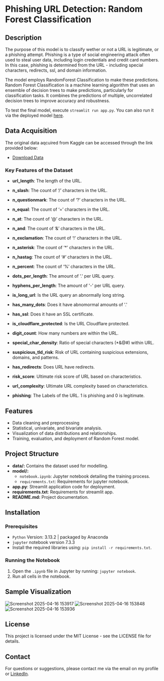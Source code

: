 # Phishing URL Detection: Random Forest Classification

## Description

The purpose of this model is to classify wether or not a URL is legitimate, or a phishing attempt. Phishing is a type of social engineering attack often used to steal user data, including login credentials and credit card numbers. In this case, phishing is determined from the URL - including special characters, redirects, ssl, and domain information.

The model employs RandomForest Classification to make these predictions. Random Forest Classification is a machine learning algorithm that uses an ensemble of decision trees to make predictions, particularly for classification tasks. It combines the predictions of multiple, uncorrelated decision trees to improve accuracy and robustness. 

To test the final model, execute `streamlit run app.py`. You can also run it via the deployed model [here](https://phishingurlmodel-gpheh7xkq9urwtjkz6eyzm.streamlit.app).

## Data Acquisition

The original data aqcuired from Kaggle can be accessed through the link provided below:
- [Download Data](https://www.kaggle.com/datasets/danielfernandon/web-page-phishing-dataset)

### Key Features of the Dataset

- **url_length**:  The length of the URL.

- **n_slash**: The count of ‘/’ characters in the URL.

- **n_questionmark**: The count of ‘?’ characters in the URL.

- **n_equal**: The count of ‘=’ characters in the URL.

- **n_at**: The count of ‘@’ characters in the URL.

- **n_and**:  The count of ‘&’ characters in the URL.

- **n_exclamation**: The count of ‘!’ characters in the URL.

- **n_asterisk**: The count of ‘*’ characters in the URL.

- **n_hastag**: The count of ‘#’ characters in the URL.

- **n_percent**: The count of ‘%’ characters in the URL.

- **dots_per_length**: The amount of '.' per URL query.

- **hyphens_per_length**: The amount of '-' per URL query.

- **is_long_url**: Is the URL query an abnormally long string.

- **has_many_dots**: Does it have abnomormal amounts of '.'

- **has_ssl**: Does it have an SSL certificate.

- **is_cloudflare_protected**: Is the URL Cloudflare protected.

- **digit_count**: How many numbers are within the URL.

- **special_char_density**: Ratio of special characters (*&@#) within URL.

- **suspicious_tld_risk**: Risk of URL containing suspicious extensions, domains, and patterns.

- **has_redirects**: Does URL have redirects.

- **risk_score**: Ultimate risk score of URL based on characteristics.

- **url_complexity**: Ultimate URL complexity based on characteristics.

- **phishing**: The Labels of the URL. 1 is phishing and 0 is legitimate.

## Features
- Data cleaning and preprocessing
- Statistical, univariate, and bivariate analysis.
- Visualization of data distributions and relationships.
- Training, evaluation, and deployment of Random Forest model.

## Project Structure
- **data/:** Contains the dataset used for modelling.
- **model/:**
    - `notebook.ipynb`: Jupyter notebook detailing the training process.
    - `requirements.txt`: Requirements for jupyter notebook.
- **app.py**: Streamlit application code for deployment.
- **requirements.txt**: Requirements for streamlit app.
- **README.md:** Project documentation.

## Installation
### Prerequisites
- `Python` Version: 3.13.2 | packaged by Anaconda
- `jupyter` notebook version 7.3.3
- Install the required libraries using: `pip install -r requirements.txt`.

### Running the Notebook

1. Open the `.ipynb` file in Jupyter by running: `jupyter notebook`.
2. Run all cells in the notebook.

## Sample Visualization
![Screenshot 2025-04-16 153917](https://github.com/user-attachments/assets/4ccf5e2b-29f7-4f8c-8272-fe1e9e7adc08)
![Screenshot 2025-04-16 153848](https://github.com/user-attachments/assets/1b61cbb9-35fc-424d-84dc-efddc6e381a7)
![Screenshot 2025-04-16 153936](https://github.com/user-attachments/assets/469bcf65-c314-4e0c-929e-42e809438c31)

## License
This project is licensed under the MIT License - see the LICENSE file for details.

## Contact
For questions or suggestions, please contact me via the email on my profile or [LinkedIn](https://www.linkedin.com/in/christine-coomans/).
